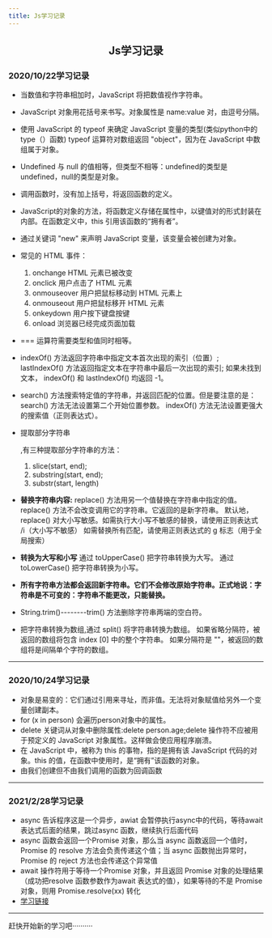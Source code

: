 ```yaml
---
title: Js学习记录
---
```


<h2 align="center">Js学习记录</h2>

### 2020/10/22学习记录

- 当数值和字符串相加时，JavaScript 将把数值视作字符串。

- JavaScript 对象用花括号来书写。对象属性是 name:value 对，由逗号分隔。

- 使用 JavaScript 的 typeof 来确定 JavaScript 变量的类型(类似python中的type（）函数)
  typeof 运算符对数组返回 "object"，因为在 JavaScript 中数组属于对象。

- Undefined 与 null 的值相等，但类型不相等：undefined的类型是undefined，null的类型是对象。

- 调用函数时，没有加上括号，将返回函数的定义。

- JavaScript的对象的方法，将函数定义存储在属性中，以键值对的形式封装在内部。在函数定义中，this 引用该函数的“拥有者”。

- 通过关键词 "new" 来声明 JavaScript 变量，该变量会被创建为对象。

- 常见的 HTML 事件：

  1. onchange HTML 元素已被改变
  2. onclick 用户点击了 HTML 元素
  3. onmouseover 用户把鼠标移动到 HTML 元素上
  4. onmouseout 用户把鼠标移开 HTML 元素
  5. onkeydown 用户按下键盘按键
  6. onload 浏览器已经完成页面加载

- === 运算符需要类型和值同时相等。

- indexOf() 方法返回字符串中指定文本首次出现的索引（位置）;
  lastIndexOf() 方法返回指定文本在字符串中最后一次出现的索引;
  如果未找到文本， indexOf() 和 lastIndexOf() 均返回 -1。

- search() 方法搜索特定值的字符串，并返回匹配的位置。但是要注意的是：
  search() 方法无法设置第二个开始位置参数。
  indexOf() 方法无法设置更强大的搜索值（正则表达式）。

- 提取部分字符串

  ,有三种提取部分字符串的方法：

  1. slice(start, end);
  2. substring(start, end);
  3. substr(start, length)

- **替换字符串内容:**
  replace() 方法用另一个值替换在字符串中指定的值。
  replace() 方法不会改变调用它的字符串。它返回的是新字符串。
  默认地，replace() 对大小写敏感。如需执行大小写不敏感的替换，请使用正则表达式 /i（大小写不敏感）
  如需替换所有匹配，请使用正则表达式的 g 标志（用于全局搜索）

- **转换为大写和小写**
  通过 toUpperCase() 把字符串转换为大写。
  通过 toLowerCase() 把字符串转换为小写。

- **所有字符串方法都会返回新字符串。它们不会修改原始字符串。正式地说：字符串是不可变的：字符串不能更改，只能替换。**

- String.trim()--------trim() 方法删除字符串两端的空白符。

- 把字符串转换为数组,通过 split() 将字符串转换为数组。
  如果省略分隔符，被返回的数组将包含 index [0] 中的整个字符串。
  如果分隔符是 ""，被返回的数组将是间隔单个字符的数组。

------

### 2020/10/24学习记录

- 对象是易变的：它们通过引用来寻址，而非值。无法将对象赋值给另外一个变量创建副本。
- for (x in person) 会遍历person对象中的属性。
- delete 关键词从对象中删除属性:delete person.age;delete 操作符不应被用于预定义的 JavaScript 对象属性。这样做会使应用程序崩溃。
- 在 JavaScript 中，被称为 this 的事物，指的是拥有该 JavaScript 代码的对象。this 的值，在函数中使用时，是“拥有”该函数的对象。
- 由我们创建但不由我们调用的函数为回调函数

---

### 2021/2/28学习记录

- async 告诉程序这是一个异步，awiat 会暂停执行async中的代码，等待await 表达式后面的结果，跳过async 函数，继续执行后面代码
- async 函数会返回一个Promise 对象，那么当 async 函数返回一个值时，Promise 的 resolve 方法会负责传递这个值；当 async 函数抛出异常时，Promise 的 reject 方法也会传递这个异常值
- await 操作符用于等待一个Promise 对象，并且返回 Promise 对象的处理结果（成功把resolve 函数参数作为await 表达式的值），如果等待的不是 Promise 对象，则用 Promise.resolve(xx) 转化
- [学习链接](https://www.cnblogs.com/longbensong/p/9384104.html)

------

赶快开始新的学习吧··········